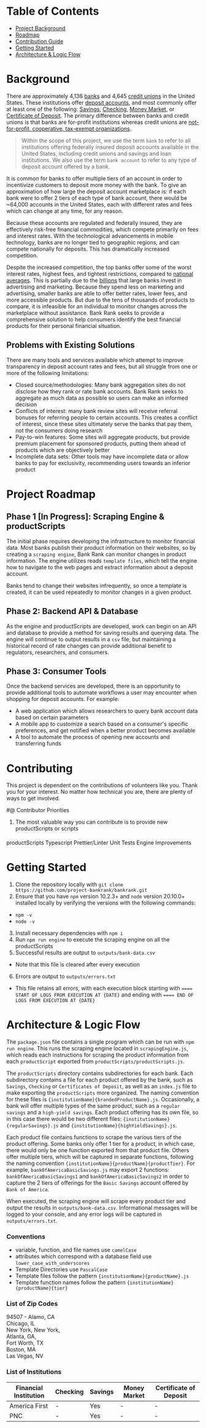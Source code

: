 # Table of Contents
- [Project Background](#background)
- [Roadmap](#project-roadmap)
- [Contribution Guide](#contributing)
- [Getting Started](#getting-started)
- [Architecture & Logic Flow](#logic-flow)

# Background <a name="background"></a>
There are approximately 4,136 [banks](https://banks.data.fdic.gov/explore/historical/?displayFields=STNAME%2CTOTAL%2CBRANCHES%2CNew_Char%2COFFICES%2CUNIT%2CBRANCHIN&selectedEndDate=2022&selectedReport=CBS&selectedStartDate=1934&selectedStates=0&sortField=YEAR&sortOrder=desc) and 4,645 [credit unions](https://ncua.gov/analysis/credit-union-corporate-call-report-data/quarterly-data-summary-reports) in the United States. These institutions offer [deposit accounts](https://en.wikipedia.org/wiki/Deposit_account), and most commonly offer at least one of the following: [Savings](https://en.wikipedia.org/wiki/Savings_account), [Checking](https://en.wikipedia.org/wiki/Transaction_account), [Money Market](https://en.wikipedia.org/wiki/Money_market_account), or [Certificate of Deposit](https://en.wikipedia.org/wiki/Time_deposit). The primary difference between banks and credit unions is that banks are for-profit institutions whereas credit unions are [not-for-profit, cooperative, tax-exempt organizations](https://en.wikipedia.org/wiki/Credit_unions_in_the_United_States).

> Within the scope of this project, we use the term `bank` to refer to all institutions offering federally insured deposit accounts available in the United States, including credit unions and savings and loan institutions. We also use the term `bank account` to refer to any type of deposit account offered by a bank.

It is common for banks to offer multiple tiers of an account in order to incentivize customers to deposit more money with the bank. To give an approximation of how large the deposit account marketplace is: if each bank were to offer 2 tiers of each type of bank account, there would be ~64,000 accounts in the United States, each with different rates and fees which can change at any time, for any reason.

Because these accounts are regulated and federally insured, they are effectively risk-free financial commodities, which compete primarily on fees and interest rates. With the technological advancements in mobile technology, banks are no longer tied to geographic regions, and can compete nationally for deposits. This has dramatically increased competition.

Despite the increased competition, the top banks offer some of the worst interest rates, highest fees, and tightest restrictions, compared to [national averages](https://www.fdic.gov/resources/bankers/national-rates/index.html). This is partially due to the [billions](https://www.google.com/search?hl=en&q=how%20much%20do%20banks%20spend%20on%20advertising) that large banks invest in advertising and marketing. Because they spend less on marketing and advertising, smaller banks are able to offer better rates, lower fees, and more accessible products. But due to the tens of thousands of products to compare, it is infeasible for an individual to monitor changes across the marketplace without assistance. Bank Rank seeks to provide a comprehensive solution to help consumers identify the best financial products for their personal financial situation. 

## Problems with Existing Solutions
There are many tools and services available which attempt to improve transparency in deposit account rates and fees, but all struggle from one or more of the following limitations:
- Closed source/methodologies: Many bank aggregation sites do not disclose how they rank or rate bank accounts. Bank Rank seeks to aggregate as much data as possible so users can make an informed decision
- Conflicts of interest: many bank review sites will receive referral bonuses for referring people to certain accounts. This creates a conflict of interest, since these sites ultimately serve the banks that pay them, not the consumers doing research
- Pay-to-win features: Some sites will aggregate products, but provide premium placement for sponsored products, putting them ahead of products which are objectively better
- Incomplete data sets: Other tools may have incomplete data or allow banks to pay for exclusivity, recommending users towards an inferior product

# Project Roadmap <a name="project-roadmap"></a>

## Phase 1 [In Progress]: Scraping Engine & productScripts
The initial phase requires developing the infrastructure to monitor financial data. Most banks publish their product information on their websites, so by creating a `scraping engine`, Bank Rank can monitor changes in product information. The engine utilizes reads `template files`, which tell the engine how to navigate to the web pages and extract information about a deposit account. 

Banks tend to change their websites infrequently, so once a template is created, it can be used repeatedly to monitor changes in a given product. 

## Phase 2: Backend API & Database
As the engine and productScripts are developed, work can begin on an API and database to provide a method for saving results and querying data. The engine will continue to output results in a `csv` file, but maintaining a historical record of rate changes can provide additional benefit to regulators, researchers, and consumers. 

## Phase 3: Consumer Tools 
Once the backend services are developed, there is an opportunity to provide additional tools to automate workflows a user may encounter when shopping for deposit accounts. For example:  
- A web application which allows researchers to query bank account data based on certain parameters
- A mobile app to customize a search based on a consumer's specific preferences, and get notified when a better product becomes available
- A tool to automate the process of opening new accounts and transferring funds

# Contributing <a name="contributing"></a>

This project is dependent on the contributions of volunteers like you. Thank you for your interest. No matter how technical you are, there are plenty of ways to get involved. 

#@ Contributor Priorities
1. The most valuable way you can contribute is to provide new productScripts or scripts
#### 
productScripts
Typescript
Prettier/Linter
Unit Tests
Engine Improvements

# Getting Started <a name="getting-started"></a>
1. Clone the repository locally with `git clone https://github.com/project-bankrank/bankrank.git`
2. Ensure that you have `npm` version 10.2.3+ and `node` version 20.10.0+ installed locally by verifying the versions with the following commands:
- `npm -v`
- `node -v`
3. Install necessary dependencies with `npm i`
4. Run `npm run engine` to execute the scraping engine on all the productScripts
5. Successful results are output to `outputs/bank-data.csv`
- Note that this file is cleared after every execution
6. Errors are output to `outputs/errors.txt`
- This file retains all errors, with each execution block starting with `==== START OF LOGS FROM EXECUTION AT {DATE}` and ending with `==== END OF LOGS FROM EXECUTION AT {DATE}`

# Architecture & Logic Flow <a name="logic-flow"></a> 
The `package.json` file contains a single program which can be run with `npm run engine`. This runs the scraping engine located in `scrapingEngine.js`, which reads each instructions for scraping the product information from each `productScript` exported from `productScripts/productScripts.js`. 

The `productScripts` directory contains subdirectories for each bank. Each subdirectory contains a file for each product offered by the bank, such as `Savings`, `Checking` or `Certificates of Deposit`, as well as an `index.js` file to make exporting the `productScripts` more organized. The naming convention for these files is `{institutionName}{brandedProductName}.js`. Occasionally, a bank will offer multiple types of the same product, such as a `regular savings` and a `high-yield savings`. Each product offering has its own file, so in this case there would be two different files: `{institutionName}{regularSavings}.js` and `{institutionName}{highYieldSavings}.js`. 

Each product file contains functions to scrape the various tiers of the product offering. Some banks only offer 1 tier for a product, in which case, there would only be one function exported from that product file. Others offer multiple tiers, which will be captured in separate functions, following the naming convention `{institutionName}{productName}{productTier}`. For example, `bankOfAmericaBasicSavings.js` may export 2 functions: `bankOfAmericaBasicSavings1`  and `bankOfAmericaBasicSavings2` in order to capture the 2 tiers of offerings for the `Basic Savings` account offered by `Bank of America`.

When executed, the scraping engine will scrape every product tier and output the results in `outputs/bank-data.csv`. Informational messages will be logged to your console, and any error logs will be captured in `outputs/errors.txt`.

### Conventions
- variable, function, and file names use `camelCase`
- attributes which correspond with a database field use `lower_case_with_underscores`
- Template Directories use `PascalCase` 
- Template files follow the pattern `{institutionName}{productName}.js`
- Template function names follow the pattern `{institutionName}{productName}{tier}`

### List of Zip Codes
94507 - Alamo, CA  
Chicago, IL  
New York, New York,  
Atlanta, GA,  
Fort Worth, TX  
Boston, MA  
Las Vegas, NV  


### List of Institutions
| Financial Institution          | Checking | Savings | Money Market | Certificate of Deposit | 
|--------------------------------|----------|---------|--------------|------------------------|
| America First                  |  -       |   Yes   |       -      |          -             |
| PNC                            |  -       |   Yes   |       -      |          -             |